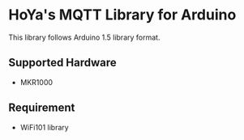 # HoYa's MQTT Library for Arduino

This library follows Arduino 1.5 library format.

## Supported Hardware
- MKR1000

## Requirement
- WiFi101 library

